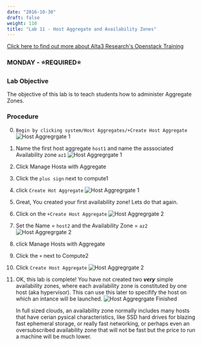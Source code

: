 ```yaml
---
date: "2016-10-30"
draft: false
weight: 110
title: "Lab 11 - Host Aggregate and Availability Zones"
---
```

[Click here to find out more about Alta3 Research's Openstack Training](https://alta3.com/courses/openstack)

### MONDAY - &#x2B50;REQUIRED&#x2B50;

### Lab Objective

The objective of this lab is to teach students how to administer Aggregate Zones.


### Procedure

0. `Begin by clicking system/Host Aggregates/+Create Host Aggregate`
    ![Host Aggregrgate 1](https://alta3.com/labs/images/host_aggrate-lab_1.png)

0. Name the first host aggregate `host1` and name the asssociated Availability zone `az1`
    ![Host Aggregrgate 1](https://alta3.com/labs/images/host_aggrate-lab_2.png)

0. Click  Manage Hosta with Aggregate

0. Click the `plus sign` next to compute1

0. click `Create Hot Aggregate`
    ![Host Aggregrgate 1](https://alta3.com/labs/images/host_aggrate-lab_3.png)

0. Great, You created your first availability zone! Lets do that again.

0. Click on the `+Create Host Aggregate`
   ![Host Aggregrgate 2](https://alta3.com/labs/images/host_aggrate-lab_4.png)

0. Set the Name = `host2` and the Availability Zone = `az2`
    ![Host Aggregrgate 2](https://alta3.com/labs/images/host_aggrate-lab_5.png)

0. click Manage Hosts with Aggregate

0. Click the `+` next to Compute2

0. Click `Create Host Aggregate`
    ![Host Aggregrgate 2](https://alta3.com/labs/images/host_aggrate-lab_6.png)

0. OK, this lab is complete! You have not created two ***very*** simple availability zones, where each availability zone is constituted by one host (aka hypervisor). This can use this later to specifify the host on which an intance will be launched. 
    ![Host Aggregrgate Finished](https://alta3.com/labs/images/host_aggrate-lab_7.png)
    >
    In full sized clouds, an availability zone normally includes many hosts that have cerian pysical characteristics, like SSD hard drives for blazing fast ephemeral storage, or really fast networking, or perhaps even an oversubscribed availability zone that will not be fast but the price to run a machine will be much lower. 
